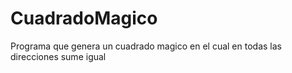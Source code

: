 # CuadradoMagico
Programa que genera un cuadrado magico en el cual en todas las direcciones sume igual
